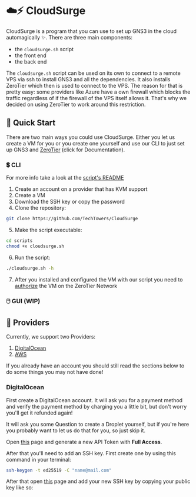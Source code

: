 # ☁️⚡ CloudSurge

CloudSurge is a program that you can use to set up GNS3 in the cloud
automagically ✨. There are three main components:

- the `cloudsurge.sh` script
- the front end
- the back end

The `cloudsurge.sh` script can be used on its own to connect to a remote VPS
via ssh to install GNS3 and all the dependencies. It also installs ZeroTier
which then is used to connect to the VPS. The reason for that is pretty easy:
some providers like Azure have a own firewall which blocks the traffic
regardless of if the firewall of the VPS itself allows it. That's why we
decided on using ZeroTier to work around this restriction.

## 🚀 Quick Start

There are two main ways you could use CloudSurge. Either you let us create a VM
for you or you create one yourself and use our CLI to just set up GNS3 and
[ZeroTier](https://www.zerotier.com/) (click for Documentation).

### 💲 CLI

For more info take a look at the [script's README](/scripts/README.md)

1. Create an account on a provider that has KVM support
2. Create a VM
3. Download the SSH key or copy the password
4. Clone the repository:

```bash
git clone https://github.com/TechTowers/CloudSurge
```

5. Make the script executable:

```bash
cd scripts
chmod +x cloudsurge.sh
```

6. Run the script:

```bash
./cloudsurge.sh -h
```

7. After you installed and configured the VM with our script you need to
   [authorize](https://docs.zerotier.com/start#authorize-your-device-on-your-network)
   the VM on the ZeroTier Network

### 🖱️ GUI (WIP)

## 💽 Providers

Currently, we support two Providers:

1. [DigitalOcean](www.digitalocean.com/)
2. [AWS](aws.amazon.com)

If you already have an account you should still read the sections below to do some things you may not have done!

### DigitalOcean

First create a DigitalOcean account. It will ask you for a payment method and verify the payment method by charging you a little bit, but don't worry you'll get it refunded again!

It will ask you some Question to create a Droplet yourself, but if you're here you probably want to let us do that for you, so just skip it.

Open [this](https://cloud.digitalocean.com/account/api/tokens) page and generate a new API Token with **Full Access**.

After that you'll need to add an SSH key. First create one by using this command in your terminal:

```bash
ssh-keygen -t ed25519 -C "name@mail.com"
```

After that open [this](https://cloud.digitalocean.com/account/security) page and add your new SSH key by copying your public key like so:

```bash

```
